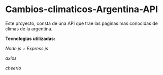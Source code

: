 # Cambios-climaticos-Argentina-API

Este proyecto, consta de una API que trae las paginas mas conocidas de climas de la argentina.

**Tecnologias utilizadas:**

*Node.js + Express.js*

*axios*

*cheerio*
